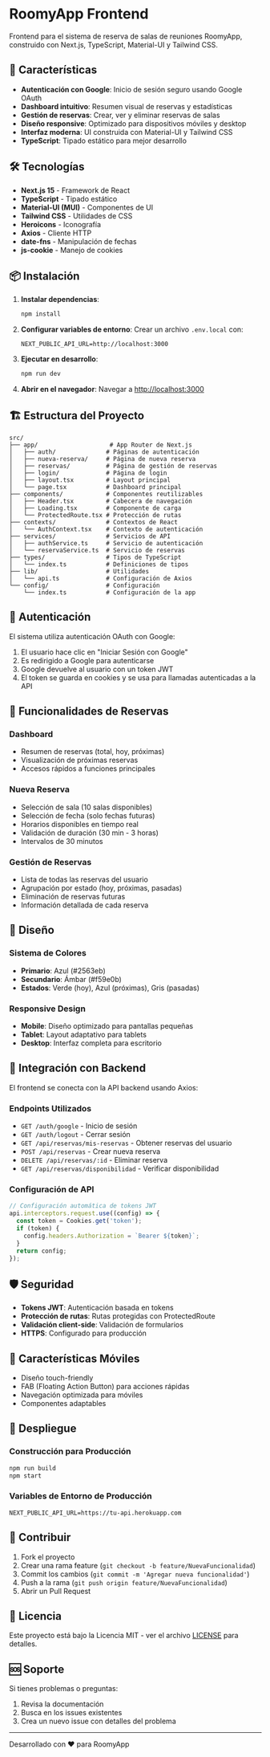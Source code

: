 # RoomyApp Frontend

Frontend para el sistema de reserva de salas de reuniones RoomyApp, construido con Next.js, TypeScript, Material-UI y Tailwind CSS.

## 🚀 Características

- **Autenticación con Google**: Inicio de sesión seguro usando Google OAuth
- **Dashboard intuitivo**: Resumen visual de reservas y estadísticas
- **Gestión de reservas**: Crear, ver y eliminar reservas de salas
- **Diseño responsive**: Optimizado para dispositivos móviles y desktop
- **Interfaz moderna**: UI construida con Material-UI y Tailwind CSS
- **TypeScript**: Tipado estático para mejor desarrollo

## 🛠️ Tecnologías

- **Next.js 15** - Framework de React
- **TypeScript** - Tipado estático
- **Material-UI (MUI)** - Componentes de UI
- **Tailwind CSS** - Utilidades de CSS
- **Heroicons** - Iconografía
- **Axios** - Cliente HTTP
- **date-fns** - Manipulación de fechas
- **js-cookie** - Manejo de cookies

## 📦 Instalación

1. **Instalar dependencias**:
   ```bash
   npm install
   ```

2. **Configurar variables de entorno**:
   Crear un archivo `.env.local` con:
   ```
   NEXT_PUBLIC_API_URL=http://localhost:3000
   ```

3. **Ejecutar en desarrollo**:
   ```bash
   npm run dev
   ```

4. **Abrir en el navegador**:
   Navegar a [http://localhost:3000](http://localhost:3000)

## 🏗️ Estructura del Proyecto

```
src/
├── app/                    # App Router de Next.js
│   ├── auth/              # Páginas de autenticación
│   ├── nueva-reserva/     # Página de nueva reserva
│   ├── reservas/          # Página de gestión de reservas
│   ├── login/             # Página de login
│   ├── layout.tsx         # Layout principal
│   └── page.tsx           # Dashboard principal
├── components/            # Componentes reutilizables
│   ├── Header.tsx         # Cabecera de navegación
│   ├── Loading.tsx        # Componente de carga
│   └── ProtectedRoute.tsx # Protección de rutas
├── contexts/              # Contextos de React
│   └── AuthContext.tsx    # Contexto de autenticación
├── services/              # Servicios de API
│   ├── authService.ts     # Servicio de autenticación
│   └── reservaService.ts  # Servicio de reservas
├── types/                 # Tipos de TypeScript
│   └── index.ts           # Definiciones de tipos
├── lib/                   # Utilidades
│   └── api.ts             # Configuración de Axios
└── config/                # Configuración
    └── index.ts           # Configuración de la app
```

## 🔐 Autenticación

El sistema utiliza autenticación OAuth con Google:

1. El usuario hace clic en "Iniciar Sesión con Google"
2. Es redirigido a Google para autenticarse
3. Google devuelve al usuario con un token JWT
4. El token se guarda en cookies y se usa para llamadas autenticadas a la API

## 🏢 Funcionalidades de Reservas

### Dashboard
- Resumen de reservas (total, hoy, próximas)
- Visualización de próximas reservas
- Accesos rápidos a funciones principales

### Nueva Reserva
- Selección de sala (10 salas disponibles)
- Selección de fecha (solo fechas futuras)
- Horarios disponibles en tiempo real
- Validación de duración (30 min - 3 horas)
- Intervalos de 30 minutos

### Gestión de Reservas
- Lista de todas las reservas del usuario
- Agrupación por estado (hoy, próximas, pasadas)
- Eliminación de reservas futuras
- Información detallada de cada reserva

## 🎨 Diseño

### Sistema de Colores
- **Primario**: Azul (#2563eb)
- **Secundario**: Ámbar (#f59e0b)
- **Estados**: Verde (hoy), Azul (próximas), Gris (pasadas)

### Responsive Design
- **Mobile**: Diseño optimizado para pantallas pequeñas
- **Tablet**: Layout adaptativo para tablets
- **Desktop**: Interfaz completa para escritorio

## 🔌 Integración con Backend

El frontend se conecta con la API backend usando Axios:

### Endpoints Utilizados
- `GET /auth/google` - Inicio de sesión
- `GET /auth/logout` - Cerrar sesión
- `GET /api/reservas/mis-reservas` - Obtener reservas del usuario
- `POST /api/reservas` - Crear nueva reserva
- `DELETE /api/reservas/:id` - Eliminar reserva
- `GET /api/reservas/disponibilidad` - Verificar disponibilidad

### Configuración de API
```typescript
// Configuración automática de tokens JWT
api.interceptors.request.use((config) => {
  const token = Cookies.get('token');
  if (token) {
    config.headers.Authorization = `Bearer ${token}`;
  }
  return config;
});
```

## 🛡️ Seguridad

- **Tokens JWT**: Autenticación basada en tokens
- **Protección de rutas**: Rutas protegidas con ProtectedRoute
- **Validación client-side**: Validación de formularios
- **HTTPS**: Configurado para producción

## 📱 Características Móviles

- Diseño touch-friendly
- FAB (Floating Action Button) para acciones rápidas
- Navegación optimizada para móviles
- Componentes adaptables

## 🚀 Despliegue

### Construcción para Producción
```bash
npm run build
npm start
```

### Variables de Entorno de Producción
```
NEXT_PUBLIC_API_URL=https://tu-api.herokuapp.com
```

## 🤝 Contribuir

1. Fork el proyecto
2. Crear una rama feature (`git checkout -b feature/NuevaFuncionalidad`)
3. Commit los cambios (`git commit -m 'Agregar nueva funcionalidad'`)
4. Push a la rama (`git push origin feature/NuevaFuncionalidad`)
5. Abrir un Pull Request

## 📄 Licencia

Este proyecto está bajo la Licencia MIT - ver el archivo [LICENSE](LICENSE) para detalles.

## 🆘 Soporte

Si tienes problemas o preguntas:

1. Revisa la documentación
2. Busca en los issues existentes
3. Crea un nuevo issue con detalles del problema

---

Desarrollado con ❤️ para RoomyApp
